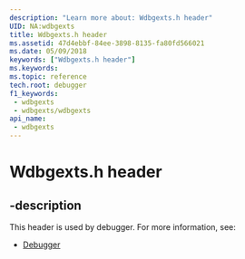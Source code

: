 ```yaml
---
description: "Learn more about: Wdbgexts.h header"
UID: NA:wdbgexts
title: Wdbgexts.h header
ms.assetid: 47d4ebbf-84ee-3898-8135-fa80fd566021
ms.date: 05/09/2018
keywords: ["Wdbgexts.h header"]
ms.keywords: 
ms.topic: reference
tech.root: debugger
f1_keywords:
 - wdbgexts
 - wdbgexts/wdbgexts
api_name:
 - wdbgexts
---
```


# Wdbgexts.h header


## -description

This header is used by debugger. For more information, see:

- [Debugger](../_debugger/index.md)

